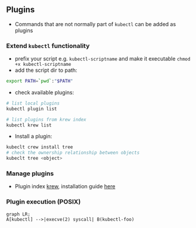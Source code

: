 ## Plugins

* Commands that are not normally part of `kubectl` can be added as plugins

### Extend `kubectl` functionality

* prefix your script e.g. `kubectl-scriptname` and make it executable `chmod +x kubectl-scriptname`
* add the script dir to path: 
```bash 
export PATH=`pwd`:"$PATH"
```
* check available plugins:
```bash
# list local plugins
kubectl plugin list

# list plugins from krew index
kubectl krew list
```

* Install a plugin:
```bash
kubeclt crew install tree
# check the ownership relationship between objects
kubeclt tree <object>
```

### Manage plugins

* Plugin index [krew](https://krew.sigs.k8s.io/plugins/), installation guide [here](https://krew.sigs.k8s.io/docs/user-guide/setup/install/#bash)

### Plugin execution (POSIX)

```mermaid
graph LR;
A[kubectl] -->|execve(2) syscall| B(kubectl-foo)
```